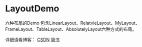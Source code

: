 # LayoutDemo
六种布局的Demo
包含LinearLayout、RelatvieLayout、MyLayout、FrameLayout、TableLayout、AbsolutelyLayout六种方式的布局。

详细请看博客：
[CSDN](http://blog.csdn.net/u013254061/article/details/51558605)
[简书](http://www.jianshu.com/p/3d39419b6c98)

